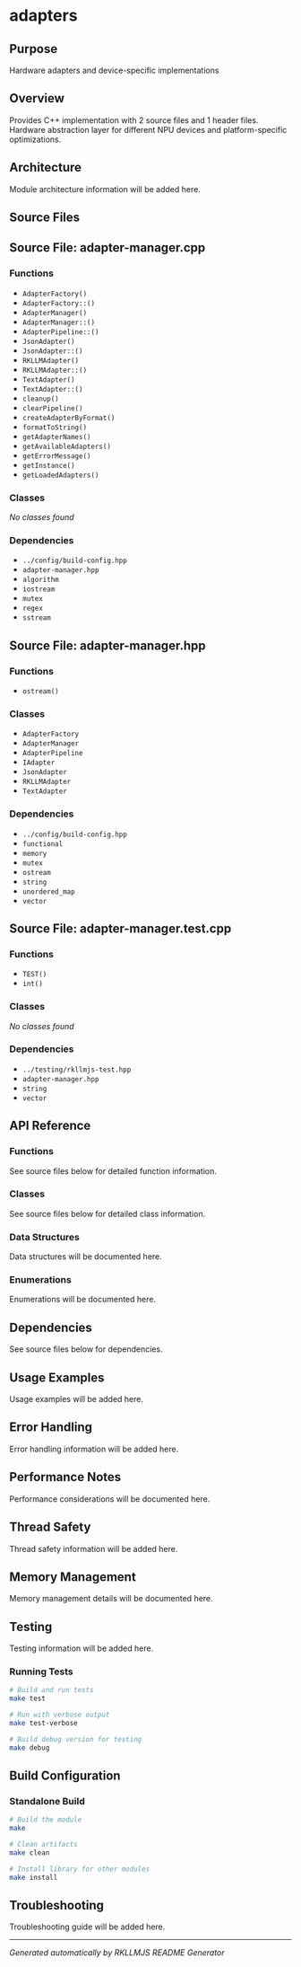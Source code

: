 # adapters

## Purpose
Hardware adapters and device-specific implementations

## Overview
Provides C++ implementation with 2 source files and 1 header files. Hardware abstraction layer for different NPU devices and platform-specific optimizations.

## Architecture
Module architecture information will be added here.

## Source Files
## Source File: adapter-manager.cpp

### Functions
- `AdapterFactory()`
- `AdapterFactory::()`
- `AdapterManager()`
- `AdapterManager::()`
- `AdapterPipeline::()`
- `JsonAdapter()`
- `JsonAdapter::()`
- `RKLLMAdapter()`
- `RKLLMAdapter::()`
- `TextAdapter()`
- `TextAdapter::()`
- `cleanup()`
- `clearPipeline()`
- `createAdapterByFormat()`
- `formatToString()`
- `getAdapterNames()`
- `getAvailableAdapters()`
- `getErrorMessage()`
- `getInstance()`
- `getLoadedAdapters()`

### Classes
*No classes found*

### Dependencies
- `../config/build-config.hpp`
- `adapter-manager.hpp`
- `algorithm`
- `iostream`
- `mutex`
- `regex`
- `sstream`

## Source File: adapter-manager.hpp

### Functions
- `ostream()`

### Classes
- `AdapterFactory`
- `AdapterManager`
- `AdapterPipeline`
- `IAdapter`
- `JsonAdapter`
- `RKLLMAdapter`
- `TextAdapter`

### Dependencies
- `../config/build-config.hpp`
- `functional`
- `memory`
- `mutex`
- `ostream`
- `string`
- `unordered_map`
- `vector`

## Source File: adapter-manager.test.cpp

### Functions
- `TEST()`
- `int()`

### Classes
*No classes found*

### Dependencies
- `../testing/rkllmjs-test.hpp`
- `adapter-manager.hpp`
- `string`
- `vector`


## API Reference

### Functions
See source files below for detailed function information.

### Classes
See source files below for detailed class information.

### Data Structures
Data structures will be documented here.

### Enumerations
Enumerations will be documented here.

## Dependencies
See source files below for dependencies.

## Usage Examples
Usage examples will be added here.

## Error Handling
Error handling information will be added here.

## Performance Notes
Performance considerations will be documented here.

## Thread Safety
Thread safety information will be added here.

## Memory Management
Memory management details will be documented here.

## Testing
Testing information will be added here.

### Running Tests
```bash
# Build and run tests
make test

# Run with verbose output
make test-verbose

# Build debug version for testing
make debug
```

## Build Configuration

### Standalone Build
```bash
# Build the module
make

# Clean artifacts
make clean

# Install library for other modules
make install
```

## Troubleshooting
Troubleshooting guide will be added here.

---
*Generated automatically by RKLLMJS README Generator*
